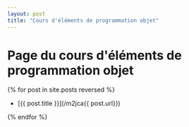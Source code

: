 ```yaml
---
layout: post
title: "Cours d'éléments de programmation objet"
---
```

Page du cours d'éléments de programmation objet
===============================================


{% for post in site.posts reversed %}

- [{{ post.title }}](/m2jca{{ post.url}})

{% endfor %}
